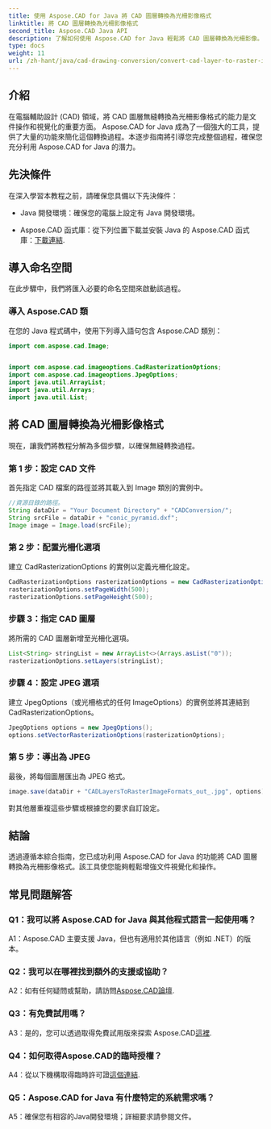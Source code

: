 ```yaml
---
title: 使用 Aspose.CAD for Java 將 CAD 圖層轉換為光柵影像格式
linktitle: 將 CAD 圖層轉換為光柵影像格式
second_title: Aspose.CAD Java API
description: 了解如何使用 Aspose.CAD for Java 輕鬆將 CAD 圖層轉換為光柵影像。請遵循我們的無縫文件視覺化逐步指南。
type: docs
weight: 11
url: /zh-hant/java/cad-drawing-conversion/convert-cad-layer-to-raster-image/
---
```

## 介紹

在電腦輔助設計 (CAD) 領域，將 CAD 圖層無縫轉換為光柵影像格式的能力是文件操作和視覺化的重要方面。 Aspose.CAD for Java 成為了一個強大的工具，提供了大量的功能來簡化這個轉換過程。本逐步指南將引導您完成整個過程，確保您充分利用 Aspose.CAD for Java 的潛力。

## 先決條件

在深入學習本教程之前，請確保您具備以下先決條件：

- Java 開發環境：確保您的電腦上設定有 Java 開發環境。

-  Aspose.CAD 函式庫：從下列位置下載並安裝 Java 的 Aspose.CAD 函式庫：[下載連結](https://releases.aspose.com/cad/java/).

## 導入命名空間

在此步驟中，我們將匯入必要的命名空間來啟動該過程。

### 導入 Aspose.CAD 類

在您的 Java 程式碼中，使用下列導入語句包含 Aspose.CAD 類別：

```java
import com.aspose.cad.Image;


import com.aspose.cad.imageoptions.CadRasterizationOptions;
import com.aspose.cad.imageoptions.JpegOptions;
import java.util.ArrayList;
import java.util.Arrays;
import java.util.List;
```

## 將 CAD 圖層轉換為光柵影像格式

現在，讓我們將教程分解為多個步驟，以確保無縫轉換過程。

### 第 1 步：設定 CAD 文件

首先指定 CAD 檔案的路徑並將其載入到 Image 類別的實例中。

```java
//資源目錄的路徑。
String dataDir = "Your Document Directory" + "CADConversion/";
String srcFile = dataDir + "conic_pyramid.dxf";
Image image = Image.load(srcFile);
```

### 第 2 步：配置光柵化選項

建立 CadRasterizationOptions 的實例以定義光柵化設定。

```java
CadRasterizationOptions rasterizationOptions = new CadRasterizationOptions();
rasterizationOptions.setPageWidth(500);
rasterizationOptions.setPageHeight(500);
```

### 步驟 3：指定 CAD 圖層

將所需的 CAD 圖層新增至光柵化選項。

```java
List<String> stringList = new ArrayList<>(Arrays.asList("0"));
rasterizationOptions.setLayers(stringList);
```

### 步驟 4：設定 JPEG 選項

建立 JpegOptions（或光柵格式的任何 ImageOptions）的實例並將其連結到 CadRasterizationOptions。

```java
JpegOptions options = new JpegOptions();
options.setVectorRasterizationOptions(rasterizationOptions);
```

### 第 5 步：導出為 JPEG

最後，將每個圖層匯出為 JPEG 格式。

```java
image.save(dataDir + "CADLayersToRasterImageFormats_out_.jpg", options);
```

對其他層重複這些步驟或根據您的要求自訂設定。

## 結論

透過遵循本綜合指南，您已成功利用 Aspose.CAD for Java 的功能將 CAD 圖層轉換為光柵影像格式。該工具使您能夠輕鬆增強文件視覺化和操作。

## 常見問題解答

### Q1：我可以將 Aspose.CAD for Java 與其他程式語言一起使用嗎？

A1：Aspose.CAD 主要支援 Java，但也有適用於其他語言（例如 .NET）的版本。

### Q2：我可以在哪裡找到額外的支援或協助？

 A2：如有任何疑問或幫助，請訪問[Aspose.CAD論壇](https://forum.aspose.com/c/cad/19).

### Q3：有免費試用嗎？

A3：是的，您可以透過取得免費試用版來探索 Aspose.CAD[這裡](https://releases.aspose.com/).

### Q4：如何取得Aspose.CAD的臨時授權？

 A4：從以下機構取得臨時許可證[這個連結](https://purchase.aspose.com/temporary-license/).

### Q5：Aspose.CAD for Java 有什麼特定的系統需求嗎？

A5：確保您有相容的Java開發環境；詳細要求請參閱文件。